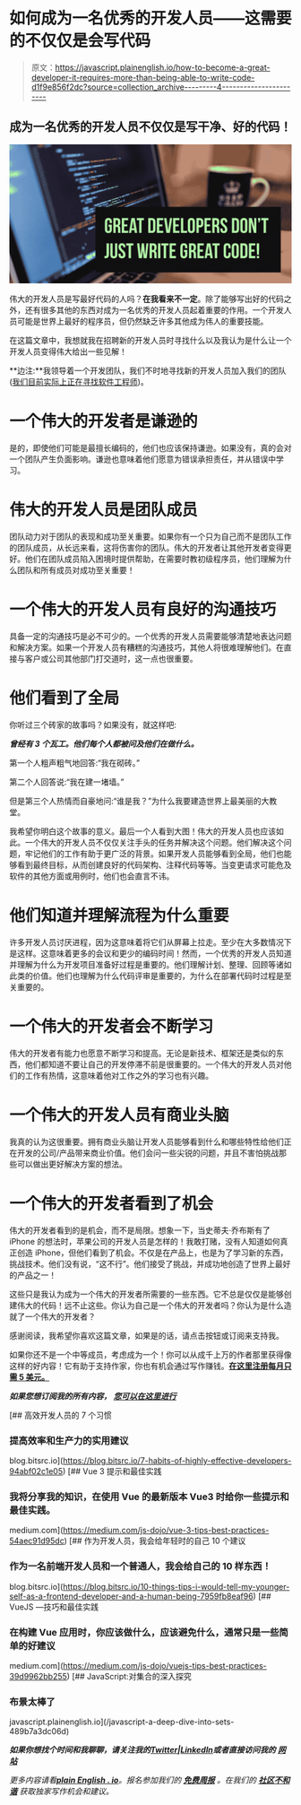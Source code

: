# 如何成为一名优秀的开发人员——这需要的不仅仅是会写代码

> 原文：<https://javascript.plainenglish.io/how-to-become-a-great-developer-it-requires-more-than-being-able-to-write-code-d1f9e856f2dc?source=collection_archive---------4----------------------->

## 成为一名优秀的开发人员不仅仅是写干净、好的代码！

![](img/8876b278c994b9013ba2b7fa92176c8f.png)

伟大的开发人员是写最好代码的人吗？**在我看来不一定**。除了能够写出好的代码之外，还有很多其他的东西对成为一名优秀的开发人员起着重要的作用。一个开发人员可能是世界上最好的程序员，但仍然缺乏许多其他成为伟人的重要技能。

在这篇文章中，我想就我在招聘新的开发人员时寻找什么以及我认为是什么让一个开发人员变得伟大给出一些见解！

**边注:**我领导着一个开发团队，我们不时地寻找新的开发人员加入我们的团队([我们目前实际上正在寻找软件工程师](https://leadfamly.com/careers/))。

# 一个伟大的开发者是谦逊的

是的，即使他们可能是最擅长编码的，他们也应该保持谦逊。如果没有，真的会对一个团队产生负面影响。谦逊也意味着他们愿意为错误承担责任，并从错误中学习。

# 伟大的开发人员是团队成员

团队动力对于团队的表现和成功至关重要。如果你有一个只为自己而不是团队工作的团队成员，从长远来看，这将伤害你的团队。伟大的开发者让其他开发者变得更好。他们在团队成员陷入困境时提供帮助，在需要时教初级程序员，他们理解为什么团队和所有成员对成功至关重要！

# 一个伟大的开发人员有良好的沟通技巧

具备一定的沟通技巧是必不可少的。一个优秀的开发人员需要能够清楚地表达问题和解决方案。如果一个开发人员有糟糕的沟通技巧，其他人将很难理解他们。在直接与客户或公司其他部门打交道时，这一点也很重要。

# 他们看到了全局

你听过三个砖家的故事吗？如果没有，就这样吧:

***曾经有 3 个瓦工。他们每个人都被问及他们在做什么。***

第一个人粗声粗气地回答:“我在砌砖。”

第二个人回答说:“我在建一堵墙。”

但是第三个人热情而自豪地问:“谁是我？”为什么我要建造世界上最美丽的大教堂。

我希望你明白这个故事的意义。最后一个人看到大图！伟大的开发人员也应该如此。一个伟大的开发人员不仅仅关注手头的任务并解决这个问题。他们解决这个问题，牢记他们的工作有助于更广泛的背景。如果开发人员能够看到全局，他们也能够看到最终目标，从而创建良好的代码架构、注释代码等等。当变更请求可能危及软件的其他方面或用例时，他们也会直言不讳。

# 他们知道并理解流程为什么重要

许多开发人员讨厌进程，因为这意味着将它们从屏幕上拉走。至少在大多数情况下是这样。这意味着更多的会议和更少的编码时间！然而，一个优秀的开发人员知道并理解为什么为开发项目准备好过程是重要的。他们理解计划、整理、回顾等诸如此类的价值。他们也理解为什么代码评审是重要的，为什么在部署代码时过程是至关重要的。

# 一个伟大的开发者会不断学习

伟大的开发者有能力也愿意不断学习和提高。无论是新技术、框架还是类似的东西，他们都知道不要让自己的开发停滞不前是很重要的。一个伟大的开发人员对他们的工作有热情，这意味着他对工作之外的学习也有兴趣。

# 一个伟大的开发人员有商业头脑

我真的认为这很重要。拥有商业头脑让开发人员能够看到什么和哪些特性给他们正在开发的公司/产品带来商业价值。他们会问一些尖锐的问题，并且不害怕挑战那些可以做出更好解决方案的想法。

# 一个伟大的开发者看到了机会

伟大的开发者看到的是机会，而不是局限。想象一下，当史蒂夫·乔布斯有了 iPhone 的想法时，苹果公司的开发人员是怎样的！我敢打赌，没有人知道如何真正创造 iPhone，但他们看到了机会。不仅是在产品上，也是为了学习新的东西，挑战技术。他们没有说，“这不行”。他们接受了挑战，并成功地创造了世界上最好的产品之一！

这些只是我认为成为一个伟大的开发者所需要的一些东西。它不总是仅仅是能够创建伟大的代码！远不止这些。你认为自己是一个伟大的开发者吗？你认为是什么造就了一个伟大的开发者？

感谢阅读，我希望你喜欢这篇文章，如果是的话，请点击按钮或订阅来支持我。

如果你还不是一个中等成员，考虑成为一个！你可以从成千上万的作者那里获得像这样的好内容！它有助于支持作家，你也有机会通过写作赚钱。[**在这里注册每月只需 5 美元。**](https://nickychristensen.medium.com/membership)

***如果您想订阅我的所有内容，*** [***您可以在这里进行***](https://nickychristensen.medium.com/subscribe)

[](https://blog.bitsrc.io/7-habits-of-highly-effective-developers-94abf02c1e05) [## 高效开发人员的 7 个习惯

### 提高效率和生产力的实用建议

blog.bitsrc.io](https://blog.bitsrc.io/7-habits-of-highly-effective-developers-94abf02c1e05) [](https://medium.com/js-dojo/vue-3-tips-best-practices-54aec91d95dc) [## Vue 3 提示和最佳实践

### 我将分享我的知识，在使用 Vue 的最新版本 Vue3 时给你一些提示和最佳实践。

medium.com](https://medium.com/js-dojo/vue-3-tips-best-practices-54aec91d95dc) [](https://blog.bitsrc.io/10-things-tips-i-would-tell-my-younger-self-as-a-frontend-developer-and-a-human-being-7959fb8eaf96) [## 作为开发人员，我会给年轻时的自己 10 个建议

### 作为一名前端开发人员和一个普通人，我会给自己的 10 样东西！

blog.bitsrc.io](https://blog.bitsrc.io/10-things-tips-i-would-tell-my-younger-self-as-a-frontend-developer-and-a-human-being-7959fb8eaf96) [](https://medium.com/js-dojo/vuejs-tips-best-practices-39d9962bb255) [## VueJS —技巧和最佳实践

### 在构建 Vue 应用时，你应该做什么，应该避免什么，通常只是一些简单的好建议

medium.com](https://medium.com/js-dojo/vuejs-tips-best-practices-39d9962bb255) [](/javascript-a-deep-dive-into-sets-489b7a3dc06d) [## JavaScript:对集合的深入探究

### 布景太棒了

javascript.plainenglish.io](/javascript-a-deep-dive-into-sets-489b7a3dc06d) 

***如果你想找个时间和我聊聊，请关注我的***[***Twitter***](https://twitter.com/nickycdk)***|***[***LinkedIn***](https://www.linkedin.com/in/dknickychristensen/)***或者直接访问我的*** [***网站***](https://nickychristensen.dk/)

**更多内容请看*[***plain English . io***](http://plainenglish.io/)*。报名参加我们的* [***免费周报***](http://newsletter.plainenglish.io/) *。在我们的* [***社区不和谐***](https://discord.gg/GtDtUAvyhW) *获取独家写作机会和建议。**